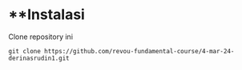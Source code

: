 # \*\*Instalasi

Clone repository ini

```git clone https://github.com/revou-fundamental-course/4-mar-24-derinasrudin1.git```
